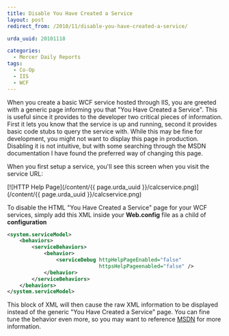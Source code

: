 ```yaml
---
title: Disable You Have Created a Service
layout: post
redirect_from: /2010/11/disable-you-have-created-a-service/

urda_uuid: 20101118

categories:
  - Mercer Daily Reports
tags:
  - Co-Op
  - IIS
  - WCF
---
```


When you create a basic WCF service hosted through IIS, you are greeted with a
generic page informing you that "You Have Created a Service". This is useful
since it provides to the developer two critical pieces of information. First it
lets you know that the service is up and running, second it provides basic code
stubs to query the service with. While this may be fine for development, you
might not want to display this page in production. Disabling it is not
intuitive, but with some searching through the MSDN documentation I have found
the preferred way of changing this page.

When you first setup a service, you'll see this screen when you visit the
service URL:

[![HTTP Help Page](/content/{{ page.urda_uuid }}/calcservice.png)](/content/{{ page.urda_uuid }}/calcservice.png)

To disable the HTML "You Have Created a Service" page for your WCF services,
simply add this XML inside your **Web.config** file as a child of
**configuration**

```xml
<system.serviceModel>
    <behaviors>
        <serviceBehaviors>
            <behavior>
                <serviceDebug httpHelpPageEnabled="false"
                              httpsHelpPageenabled="false" />
            </behavior>
        </serviceBehaviors>
    </behaviors>
</system.serviceModel>
```

This block of XML will then cause the raw XML information to be displayed
instead of the generic "You Have Created a Service" page. You can fine tune the
behavior even more, so you may want to reference
[MSDN](http://msdn.microsoft.com/en-us/library/ms788993.aspx) for more
information.
